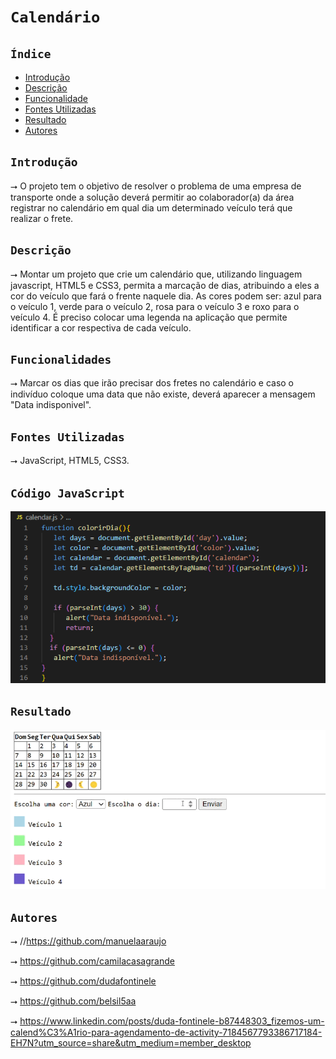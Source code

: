 # ``Calendário``
 
## ``Índice``
 
* [Introdução](#introdução)
* [Descrição](#descrição)
* [Funcionalidade](#funcionalidades)
* [Fontes Utilizadas](#fontes-utilizadas)
* [Resultado](#resultado)
* [Autores](#autores)
 
## ``Introdução``
⭢ O projeto tem o objetivo de resolver o problema de uma empresa de transporte onde a solução deverá permitir ao colaborador(a) da área registrar no calendário em qual dia um determinado veículo terá que realizar o frete.  
 
## ``Descrição``
⭢ Montar um projeto que crie um calendário que, utilizando linguagem javascript, HTML5 e CSS3, permita a marcação de dias, atribuindo a eles a cor do veículo que fará o frente naquele dia.
As cores podem ser: azul para o veículo 1, verde para o veículo 2, rosa para o veículo 3 e roxo para o veículo 4.
É preciso colocar uma legenda na aplicação que permite identificar a cor respectiva de cada veículo.
 
## ``Funcionalidades``
⭢ Marcar os dias que irão precisar dos fretes no calendário e caso o indivíduo coloque uma data que não existe, deverá aparecer a mensagem "Data indisponivel".
 
## ``Fontes Utilizadas``
⭢ JavaScript, HTML5, CSS3.
 
## ``Código JavaScript``
![](img/fotomm.png)
 
## ``Resultado``
![](img/gravancaomp4.gif)
 
 
## ``Autores``
 
⭢ //https://github.com/manuelaaraujo
 
⭢ https://github.com/camilacasagrande
 
⭢ https://github.com/dudafontinele
 
⭢ https://github.com/belsil5aa
 
⭢ https://www.linkedin.com/posts/duda-fontinele-b87448303_fizemos-um-calend%C3%A1rio-para-agendamento-de-activity-7184567793386717184-EH7N?utm_source=share&utm_medium=member_desktop